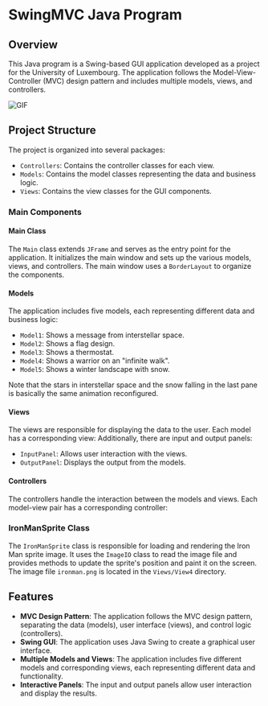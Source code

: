 # SwingMVC Java Program

## Overview

This Java program is a Swing-based GUI application developed as a project for the University of Luxembourg. The application follows the Model-View-Controller (MVC) design pattern and includes multiple models, views, and controllers.

![GIF](animation.gif)

## Project Structure

The project is organized into several packages:

- `Controllers`: Contains the controller classes for each view.
- `Models`: Contains the model classes representing the data and business logic.
- `Views`: Contains the view classes for the GUI components.

### Main Components

#### Main Class

The `Main` class extends `JFrame` and serves as the entry point for the application. It initializes the main window and sets up the various models, views, and controllers. The main window uses a `BorderLayout` to organize the components.

#### Models

The application includes five models, each representing different data and business logic:

- `Model1`: Shows a message from interstellar space.
- `Model2`: Shows a flag design.
- `Model3`: Shows a thermostat.
- `Model4`: Shows a warrior on an "infinite walk".
- `Model5`: Shows a winter landscape with snow.

Note that the stars in interstellar space and the snow falling in the last pane is basically the same animation reconfigured.

#### Views

The views are responsible for displaying the data to the user. Each model has a corresponding view:
Additionally, there are input and output panels:

- `InputPanel`: Allows user interaction with the views.
- `OutputPanel`: Displays the output from the models.

#### Controllers

The controllers handle the interaction between the models and views. Each model-view pair has a corresponding controller:

### IronManSprite Class

The `IronManSprite` class is responsible for loading and rendering the Iron Man sprite image. It uses the `ImageIO` class to read the image file and provides methods to update the sprite's position and paint it on the screen. The image file `ironman.png` is located in the `Views/View4` directory.

## Features

- **MVC Design Pattern**: The application follows the MVC design pattern, separating the data (models), user interface (views), and control logic (controllers).
- **Swing GUI**: The application uses Java Swing to create a graphical user interface.
- **Multiple Models and Views**: The application includes five different models and corresponding views, each representing different data and functionality.
- **Interactive Panels**: The input and output panels allow user interaction and display the results.
